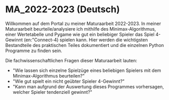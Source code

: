 # MA_2022-2023 (Deutsch)
Willkommen auf dem Portal zu meiner Maturaarbeit 2022-2023. In meiner Maturaarbeit beurteile/analysiere ich mithilfe des Minimax-Algorithmus, einer Wertetabelle und Pygame wie gut ein beliebiger Spieler das Spiel 4-Gewinnt (en:"Connect-4) spielen kann. Hier werden die wichtigsten Bestandteile des praktischen Teiles dokumentiert und die einzelnen Python Programme zu finden sein.

Die fachwissenschaftlichen Fragen dieser Maturaarbeit lauten: 
- "Wie lassen sich einzelne Spielzüge eines beliebigen Spielers mit dem Minimax-Algorithmus beurteilen?"
- "Wie gut spielt ein nicht geübter Spieler 4-Gewinnt?"
- "Kann man aufgrund der Auswertung dieses Programmes vorhersagen, welcher Spieler tendenziell gewinnt?"
